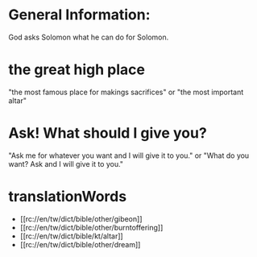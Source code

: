 # General Information:

God asks Solomon what he can do for Solomon.

# the great high place

"the most famous place for makings sacrifices" or "the most important altar"

# Ask! What should I give you?

"Ask me for whatever you want and I will give it to you." or "What do you want? Ask and I will give it to you."

# translationWords

* [[rc://en/tw/dict/bible/other/gibeon]]
* [[rc://en/tw/dict/bible/other/burntoffering]]
* [[rc://en/tw/dict/bible/kt/altar]]
* [[rc://en/tw/dict/bible/other/dream]]